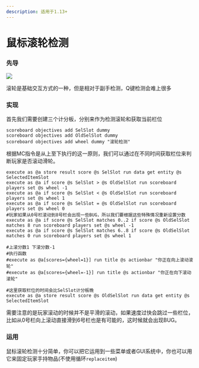```yaml
---
description: 适用于1.13+
---
```


# 鼠标滚轮检测

### 先导

![](../../.gitbook/assets/2021-09-11\_18.05.52.png)

滚轮是基础交互方式的一种，但是相对于副手检测，Q键检测会难上很多

### 实现

首先我们需要创建三个计分板，分别来作为检测滚轮和获取当前栏位

```
scoreboard objectives add SelSlot dummy
scoreboard objectives add OldSelSlot dummy
scoreboard objectives add wheel dummy "滚轮检测"
```

根据MC指令是从上至下执行的这一原则，我们可以通过在不同时间获取栏位来判断玩家是否滚动滑轮。

```
execute as @a store result score @s SelSlot run data get entity @s SelectedItemSlot
execute as @a if score @s SelSlot > @s OldSelSlot run scoreboard players set @s wheel -1
execute as @a if score @s SelSlot < @s OldSelSlot run scoreboard players set @s wheel 1
execute as @a if score @s SelSlot = @s OldSelSlot run scoreboard players set @s wheel 0
#玩家如果从0号栏滚动到8号栏会出现一些BUG，所以我们要根据这些特殊情况重新设置分数
execute as @a if score @s SelSlot matches 0..2 if score @s OldSelSlot matches 8 run scoreboard players set @s wheel -1
execute as @a if score @s SelSlot matches 6..8 if score @s OldSelSlot matches 0 run scoreboard players set @s wheel 1

#上滚分数1 下滚分数-1
#执行函数
#execute as @a[scores={wheel=1}] run title @s actionbar "你正在向上滚动滚轮"
#execute as @a[scores={wheel=-1}] run title @s actionbar "你正在向下滚动滚轮"

#这里获取栏位的时间会比SelSlot计分板晚
execute as @a store result score @s OldSelSlot run data get entity @s SelectedItemSlot
```

需要注意的是玩家滚动的时候并不是平滑的滚动，如果速度过快会跳过一些栏位，比如从0号栏向上滚动直接滑到6号栏也是有可能的，这时候就会出现BUG。

### 运用

鼠标滚轮检测十分简单，你可以把它运用到一些菜单或者GUI系统中，你也可以用它来固定玩家手持物品(不使用循环`replaceitem`)
